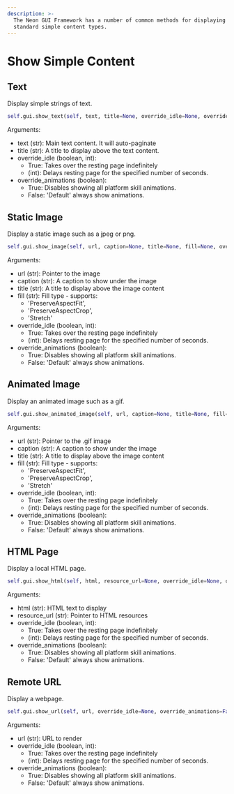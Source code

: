 ```yaml
---
description: >-
  The Neon GUI Framework has a number of common methods for displaying
  standard simple content types.
---
```


# Show Simple Content

## Text

Display simple strings of text.

```python
self.gui.show_text(self, text, title=None, override_idle=None, override_animations=False)
```

Arguments:

- text \(str\): Main text content. It will auto-paginate
- title \(str\): A title to display above the text content.
- override_idle \(boolean, int\):
  - True: Takes over the resting page indefinitely
  - \(int\): Delays resting page for the specified number of seconds.
- override_animations \(boolean\):
  - True: Disables showing all platform skill animations.
  - False: 'Default' always show animations.

## Static Image

Display a static image such as a jpeg or png.

```python
self.gui.show_image(self, url, caption=None, title=None, fill=None, override_idle=None, override_animations=False)
```

Arguments:

- url \(str\): Pointer to the image
- caption \(str\): A caption to show under the image
- title \(str\): A title to display above the image content
- fill \(str\): Fill type - supports:
  - 'PreserveAspectFit',
  - 'PreserveAspectCrop',
  - 'Stretch'
- override_idle \(boolean, int\):
  - True: Takes over the resting page indefinitely
  - \(int\): Delays resting page for the specified number of seconds.
- override_animations \(boolean\):
  - True: Disables showing all platform skill animations.
  - False: 'Default' always show animations.

## Animated Image

Display an animated image such as a gif.

```python
self.gui.show_animated_image(self, url, caption=None, title=None, fill=None, override_idle=None, override_animations=False)
```

Arguments:

- url \(str\): Pointer to the .gif image
- caption \(str\): A caption to show under the image
- title \(str\): A title to display above the image content
- fill \(str\): Fill type - supports:
  - 'PreserveAspectFit',
  - 'PreserveAspectCrop',
  - 'Stretch'
- override_idle \(boolean, int\):
  - True: Takes over the resting page indefinitely
  - \(int\): Delays resting page for the specified number of seconds.
- override_animations \(boolean\):
  - True: Disables showing all platform skill animations.
  - False: 'Default' always show animations.

## HTML Page

Display a local HTML page.

```python
self.gui.show_html(self, html, resource_url=None, override_idle=None, override_animations=False)
```

Arguments:

- html \(str\): HTML text to display
- resource_url \(str\): Pointer to HTML resources
- override_idle \(boolean, int\):
  - True: Takes over the resting page indefinitely
  - \(int\): Delays resting page for the specified number of seconds.
- override_animations \(boolean\):
  - True: Disables showing all platform skill animations.
  - False: 'Default' always show animations.

## Remote URL

Display a webpage.

```python
self.gui.show_url(self, url, override_idle=None, override_animations=False)
```

Arguments:

- url \(str\): URL to render
- override_idle \(boolean, int\):
  - True: Takes over the resting page indefinitely
  - \(int\): Delays resting page for the specified number of seconds.
- override_animations \(boolean\):
  - True: Disables showing all platform skill animations.
  - False: 'Default' always show animations.
